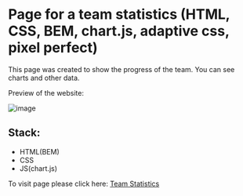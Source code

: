 <h1>Page for a team statistics (HTML, CSS, BEM, chart.js, adaptive css, pixel perfect)</h1>

This page was created to show the progress of the team. You can see charts and other data. 

Preview of the website:

![image](https://github.com/user-attachments/assets/bff154c9-410f-4874-aa70-de661cfdf9fd)


<h2>Stack:</h2>
<ul>
  <li>HTML(BEM)</li>
  <li>CSS</li>
  <li>JS(chart.js)</li>
</ul>

To visit page please click here: <a href="https://test-lmss.vercel.app/">Team Statistics</a>
